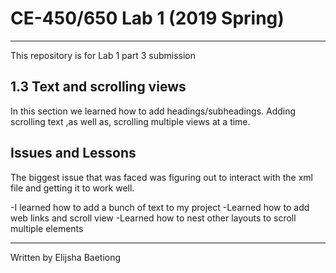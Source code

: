 # CE-450/650 Lab 1 (2019 Spring)
---
This repository is for Lab 1 part 3 submission
 
## 1.3 Text and scrolling views
 
In this section we learned how to add headings/subheadings. Adding scrolling text
,as well as, scrolling multiple views at a time.
 
## Issues and Lessons
 
The biggest issue that was faced  was figuring out to interact with the xml file and getting it to work well.

-I learned how to add a bunch of text to my project
-Learned how to add web links and scroll view
-Learned how to nest other layouts to scroll multiple elements
 
---
Written by Elijsha Baetiong
